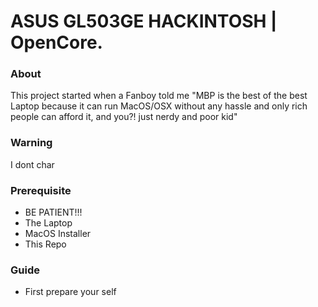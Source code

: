 # ASUS GL503GE HACKINTOSH | OpenCore.

### About
This project started when a Fanboy told me "MBP is the best of the best Laptop because it can run MacOS/OSX without any hassle and only rich people can afford it, and you?! just nerdy and poor kid"

### Warning
I dont char

### Prerequisite
- BE PATIENT!!!
- The Laptop
- MacOS Installer
- This Repo

### Guide
- First prepare your self